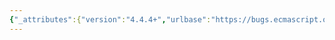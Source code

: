 ```yaml
---
{"_attributes":{"version":"4.4.4+","urlbase":"https://bugs.ecmascript.org/","maintainer":"dherman@mozilla.com"},"bug":{"bug_id":3979,"creation_ts":"2015-02-17 13:44:00 -0800","short_desc":"13.4 + 13.6 + 15.2.3: font of brackets/braces in productions","delta_ts":"2015-03-04 18:58:14 -0800","product":"Draft for 6th Edition","component":"editorial issue","version":"Rev 34: February 20, 2015 Release Candidate 1","rep_platform":"All","op_sys":"All","bug_status":"RESOLVED","resolution":"FIXED","priority":"Normal","bug_severity":"trivial","everconfirmed":true,"reporter":{"uid":"jmdyck","name":"Michael Dyck"},"assigned_to":{"uid":"allen","name":"Allen Wirfs-Brock"},"long_desc":[{"commentid":12835,"comment_count":0,"who":{"uid":"jmdyck","name":"Michael Dyck"},"bug_when":"2015-02-17 13:44:11 -0800","thetext":"In each of these cases, one or more square brackets and/or curly braces appearing in a production is in serif font, should be in sans-serif. (I've marked the offending characters with underscores.)\n\n13.4 / Syntax / prod 1\nExpressionStatement[Yield] :\n   [lookahead not-in {{, function, class, let [ _}_ _]_ Expression[In, ?Yield] ;\n\n\n13.6 / Syntax / prod 1\nIterationStatement[Yield, Return] :\n   ...\n   for ( [lookahead not-in {let [ _}_ _]_ Expression[?Yield]opt ; ...\n   ...\n   for ([lookahead ≠ let _]_ LeftHandSideExpression[?Yield] of ...\n   ...\n\n\n15.2.3 / Syntax / prod 1\nExportDeclaration :\n   ...\n   export default [lookahead not-in { function, class } _]_\n      AssignmentExpression _[_ In _]_  ;"},{"commentid":12836,"comment_count":1,"who":{"uid":"allen","name":"Allen Wirfs-Brock"},"bug_when":"2015-02-17 14:11:19 -0800","thetext":"fixed in rev34 editor's draft"},{"commentid":13010,"comment_count":2,"who":{"uid":"allen","name":"Allen Wirfs-Brock"},"bug_when":"2015-02-19 19:10:51 -0800","thetext":"fixed in rev34"},{"commentid":13175,"comment_count":3,"who":{"uid":"jmdyck","name":"Michael Dyck"},"bug_when":"2015-02-19 22:09:36 -0800","thetext":"rev34 still has this one:\n\n13.6 / Syntax / prod 1\nIterationStatement[Yield, Return] :\n    ...\n    for ([lookahead ≠ let _]_ LeftHandSideExpression[?Yield] of ...\n    ..."},{"commentid":13176,"comment_count":4,"who":{"uid":"jmdyck","name":"Michael Dyck"},"bug_when":"2015-02-19 22:24:28 -0800","thetext":"And in this one, you fixed the square bracket but not the curly brace:\n\n13.4 / Syntax / prod 1\nExpressionStatement[Yield] :\n   [lookahead not-in {{, function, class, let [ _}_ ] Expression[In, ?Yield] ;"},{"commentid":13321,"comment_count":5,"who":{"uid":"allen","name":"Allen Wirfs-Brock"},"bug_when":"2015-02-24 14:19:53 -0800","thetext":"fixed in rev35 editor's draft"},{"commentid":13487,"comment_count":6,"who":{"uid":"allen","name":"Allen Wirfs-Brock"},"bug_when":"2015-03-04 18:58:14 -0800","thetext":"fixed in rev35"}]}}
---
```

